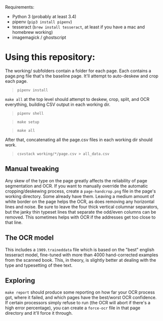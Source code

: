 Requirements:

- Python 3 (probably at least 3.4)
- pipenv (`pip3 install pipenv`)
- tesseract (`brew install tesseract`, at least if you have a mac and homebrew working)
- imagemagick / ghostscript 

# Using this repository:

The working/ subfolders contain a folder for each page. Each contains a page.png file that's the
baseline page. It'll attempt to auto-deskew and crop each page. 

> `pipenv install`

`make all` at the top level should attempt to deskew, crop, split, and OCR everything, building
CSV output in each working dir.

> `pipenv shell`

> `make setup`

> `make all`

After that, concatenating all the page.csv files in each working dir should work.
> `csvstack working/*/page.csv > all_data.csv`

## Manual tweaking

Any skew of the type on the page greatly affects the reliability of page segmentation and OCR. If you want to manually override the automatic cropping/deskewing process, create a `page-handcrop.png` file in the page's working directory. Some already have them. Leaving a medium amount of white border on the page helps the OCR, as does removing any horizontal lines and noise. Be sure to
leave the four thick vertical columnar separators, but the janky thin typeset lines that separate the odd/even columns can be removed. This sometimes
helps with OCR if the addresses get too close to that line.

## The OCR model

This includes a `1909.traineddata` file which is based on the "best" english tesseract model, fine-tuned with more than 4000 hand-corrected examples from the scanned book. This, in theory, is slightly better at dealing with the type and typesetting of thee text. 

## Exploring

`make report` should produce some reporting on how far your OCR process got, where it failed, and which pages have the best/worst OCR confidence. If certain processors simply refuse to run (the OCR will abort if there's a high error percentage), you can create a `force-ocr` file in that page directory and it'll force it through.

